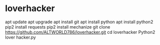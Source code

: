 # loverhacker
apt update
apt upgrade
apt install git
apt install python
apt install python2 
pip2 install requests
pip2 install mechanize
git clone https://github.com/ALTWORLD786/loverhacker.git
cd loverhacker
Python2 lover hacker.py
